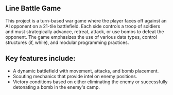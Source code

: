 Line Battle Game
----------------------------------------------------------

This project is a turn-based war game where the player faces off against an AI opponent on a 21-tile battlefield. Each side controls a troop of soldiers and must strategically advance, retreat, attack, or use bombs to defeat the opponent. The game emphasizes the use of various data types, control structures (if, while), and modular programming practices.

Key features include:
-----------------------------------------------------------

* A dynamic battlefield with movement, attacks, and bomb placement.
* Scouting mechanics that provide intel on enemy positions.
* Victory conditions based on either eliminating the enemy or successfully detonating a bomb in the enemy's camp.

